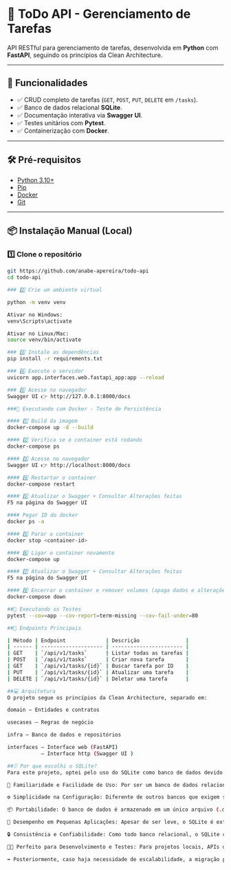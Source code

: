 # 📝 ToDo API - Gerenciamento de Tarefas

API RESTful para gerenciamento de tarefas, desenvolvida em **Python** com **FastAPI**, seguindo os princípios da Clean Architecture.

---

## 🚀 Funcionalidades

- ✅ CRUD completo de tarefas (`GET`, `POST`, `PUT`, `DELETE` em `/tasks`).
- ✅ Banco de dados relacional **SQLite**.
- ✅ Documentação interativa via **Swagger UI**.
- ✅ Testes unitários com **Pytest**.
- ✅ Containerização com **Docker**.

---

## 🛠️ Pré-requisitos

- [Python 3.10+](https://www.python.org/)
- [Pip](https://pip.pypa.io/)
- [Docker](https://www.docker.com/)
- [Git](https://git-scm.com/)

---

## 📦 Instalação Manual (Local)

### 1️⃣ Clone o repositório

```bash
git https://github.com/anabe-apereira/todo-api
cd todo-api

### 2️⃣ Crie um ambiente virtual

python -m venv venv

Ativar no Windows:
venv\Scripts\activate

Ativar no Linux/Mac:
source venv/bin/activate

### 3️⃣ Instale as dependências
pip install -r requirements.txt

### 4️⃣ Execute o servidor
uvicorn app.interfaces.web.fastapi_app:app --reload

### 5️⃣ Acesse no navegador
Swagger UI 👉 http://127.0.0.1:8000/docs

###🐳 Executando com Docker - Teste de Persistência

#### 1️⃣ Build da imagem
docker-compose up -d --build

#### 2️⃣ Verifica se o container está rodando
docker-compose ps

#### 3️⃣ Acesse no navegador
Swagger UI 👉 http://localhost:8000/docs

#### 4️⃣ Restartar o container
docker-compose restart

#### 5️⃣ Atualizar o Swagger + Consultar Alterações feitas
F5 na página do Swagger UI 

#### Pegar ID do docker
docker ps -a

#### 5️⃣ Parar o container
docker stop <container-id>

#### 6️⃣ Ligar o container novamente
docker-compose up 

#### 7️⃣ Atualizar o Swagger + Consultar Alterações feitas
F5 na página do Swagger UI 

#### 8️⃣ Encerrar o container e remover volumes (apaga dados e alterações)
docker-compose down

##🧪 Executando os Testes
pytest --cov=app --cov-report=term-missing --cov-fail-under=80

##🔗 Endpoints Principais

| Método | Endpoint             | Descrição               |
| ------ | -------------------- | ----------------------- |
| GET    | `/api/v1/tasks`      | Listar todas as tarefas |
| POST   | `/api/v1/tasks`      | Criar nova tarefa       |
| GET    | `/api/v1/tasks/{id}` | Buscar tarefa por ID    |
| PUT    | `/api/v1/tasks/{id}` | Atualizar uma tarefa    |
| DELETE | `/api/v1/tasks/{id}` | Deletar uma tarefa      |

##💻 Arquitetura
O projeto segue os princípios da Clean Architecture, separado em:

domain — Entidades e contratos

usecases — Regras de negócio

infra — Banco de dados e repositórios

interfaces — Interface web (FastAPI)
           — Interface http (Swagger UI )

##🗄️ Por que escolhi o SQLite?
Para este projeto, optei pelo uso do SQLite como banco de dados devido a alguns fatores estratégicos e técnicos que atendem bem à proposta da aplicação:

🔧 Familiaridade e Facilidade de Uso: Por ser um banco de dados relacional amplamente conhecido, o SQLite oferece uma curva de aprendizado muito baixa. Já possuo um bom domínio sobre seu funcionamento, o que facilita tanto o desenvolvimento quanto a manutenção da API.

⚙️ Simplicidade na Configuração: Diferente de outros bancos que exigem servidores ou serviços externos, o SQLite funciona baseado em arquivos locais, eliminando a necessidade de configuração de servidores de banco de dados. Isso agiliza a inicialização do ambiente e reduz complexidade.

📦 Portabilidade: O banco de dados é armazenado em um único arquivo (.db), o que permite transportar, versionar e compartilhar facilmente o projeto em diferentes ambientes de desenvolvimento.

🚀 Desempenho em Pequenas Aplicações: Apesar de ser leve, o SQLite é extremamente robusto para aplicações de pequeno e médio porte, além de ser capaz de lidar com múltiplas operações de leitura com eficiência.

🔒 Consistência e Confiabilidade: Como todo banco relacional, o SQLite oferece suporte completo a transações ACID (Atomicidade, Consistência, Isolamento e Durabilidade), garantindo integridade dos dados.

👨‍💻 Perfeito para Desenvolvimento e Testes: Para projetos locais, APIs de pequeno porte, protótipos ou MVPs, o SQLite se destaca por ser leve, estável e de fácil integração com frameworks como o FastAPI.

➡️ Posteriormente, caso haja necessidade de escalabilidade, a migração para bancos mais robustos, como PostgreSQL ou MySQL, pode ser feita com mínima refatoração, mantendo os princípios da arquitetura limpa adotada. 
